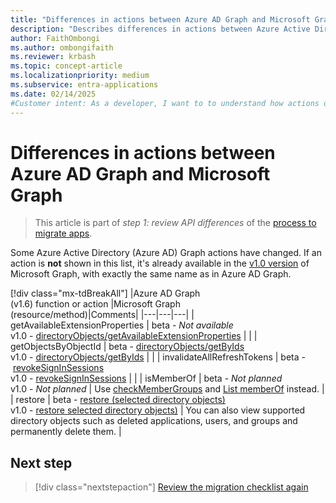 ```yaml
---
title: "Differences in actions between Azure AD Graph and Microsoft Graph"
description: "Describes differences in actions between Azure Active Directory (Azure AD) Graph API and Microsoft Graph API (REST)."
author: FaithOmbongi
ms.author: ombongifaith
ms.reviewer: krbash
ms.topic: concept-article
ms.localizationpriority: medium
ms.subservice: entra-applications
ms.date: 02/14/2025
#Customer intent: As a developer, I want to to understand how actions differ between Azure AD Graph and Microsoft Graph, so that I can update my code accordingly as I migrate my app from Azure AD Graph to Microsoft Graph.
---
```


# Differences in actions between Azure AD Graph and Microsoft Graph

> This article is part of *step 1: review API differences* of the [process to migrate apps](migrate-azure-ad-graph-planning-checklist.md).

Some Azure Active Directory (Azure AD) Graph actions have changed. If an action is **not** shown in this list, it's already available in the [v1.0 version](/graph/api/overview) of Microsoft Graph, with exactly the same name as in Azure AD Graph.

[!div class="mx-tdBreakAll"]
|Azure AD Graph <br>(v1.6) function or action |Microsoft Graph<br>(resource/method)|Comments|
|---|---|---|
| getAvailableExtensionProperties | beta&nbsp;-&nbsp;_Not available_ <br> v1.0&nbsp;-&nbsp;[directoryObjects/getAvailableExtensionProperties](/graph/api/directoryobject-getavailableextensionproperties) |  |
| getObjectsByObjectId | beta&nbsp;-&nbsp;[directoryObjects/getByIds](/graph/api/directoryobject-getbyids?view=graph-rest-beta&preserve-view=true) <br> v1.0&nbsp;-&nbsp;[directoryObjects/getByIds](/graph/api/directoryobject-getbyids) | |
| invalidateAllRefreshTokens | beta&nbsp;-&nbsp;[revokeSignInSessions](/graph/api/user-revokesigninsessions?view=graph-rest-beta&preserve-view=true) <br> v1.0&nbsp;-&nbsp;[revokeSignInSessions](/graph/api/user-revokesigninsessions) | |
| isMemberOf | beta&nbsp;-&nbsp;_Not planned_ <br> v1.0&nbsp;-&nbsp;_Not planned_ | Use [checkMemberGroups](/graph/api/user-checkmembergroups) and [List memberOf](/graph/api/group-list-memberof) instead. |
| restore | beta&nbsp;-&nbsp;[restore&nbsp;(selected directory objects)](/graph/api/directory-deleteditems-restore?view=graph-rest-beta&preserve-view=true)<br> v1.0&nbsp;-&nbsp;[restore selected directory objects)](/graph/api/directory-deleteditems-restore) | You can also view supported directory objects such as deleted applications, users, and groups and permanently delete them. |

## Next step

> [!div class="nextstepaction"]
> [Review the migration checklist again](migrate-azure-ad-graph-planning-checklist.md)
